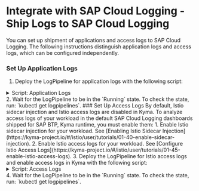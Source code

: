 # Integrate with SAP Cloud Logging - Ship Logs to SAP Cloud Logging
You can set up shipment of applications and access logs to SAP Cloud Logging. The following instructions distinguish application logs and access logs, which can be configured independently.
### Set Up Application Logs
<!-- using HTML so it's collapsed in GitHub, don't switch to docsify tabs -->
1. Deploy the LogPipeline for application logs with the following script:
<div tabs name="applicationlogs">
<details><summary>Script: Application Logs</summary>
```bash
kubectl apply -n sap-cloud-logging-integration -f - <<EOF
apiVersion: telemetry.kyma-project.io/v1alpha1
kind: LogPipeline
metadata:
name: sap-cloud-logging-application-logs
spec:
input:
application:
containers:
exclude:
- istio-proxy
output:
http:
dedot: true
host:
valueFrom:
secretKeyRef:
name: sap-cloud-logging
namespace: sap-cloud-logging-integration
key: ingest-mtls-endpoint
tls:
cert:
valueFrom:
secretKeyRef:
name: sap-cloud-logging
namespace: sap-cloud-logging-integration
key: ingest-mtls-cert
key:
valueFrom:
secretKeyRef:
name: sap-cloud-logging
namespace: sap-cloud-logging-integration
key: ingest-mtls-key
uri: /customindex/kyma
EOF
```
</details>
</div>
2. Wait for the LogPipeline to be in the `Running` state. To check the state, run: `kubectl get logpipelines`.
### Set Up Access Logs
By default, Istio sidecar injection and Istio access logs are disabled in Kyma. To analyze access logs of your workload in the default SAP Cloud Logging dashboards shipped for SAP BTP, Kyma runtime, you must enable them:
1. Enable Istio sidecar injection for your workload. See [Enabling Istio Sidecar Injection](https://kyma-project.io/#/istio/user/tutorials/01-40-enable-sidecar-injection).
2. Enable Istio access logs for your workload. See [Configure Istio Access Logs](https://kyma-project.io/#/istio/user/tutorials/01-45-enable-istio-access-logs).
3. Deploy the LogPipeline for Istio access logs and enable access logs in Kyma with the following script:
<div tabs name="accesslogs">
<details><summary>Script: Access Logs</summary>
```bash
kubectl apply -n sap-cloud-logging-integration -f - <<EOF
apiVersion: telemetry.kyma-project.io/v1alpha1
kind: LogPipeline
metadata:
name: sap-cloud-logging-access-logs
spec:
input:
application:
containers:
include:
- istio-proxy
output:
http:
dedot: true
host:
valueFrom:
secretKeyRef:
name: sap-cloud-logging
namespace: sap-cloud-logging-integration
key: ingest-mtls-endpoint
tls:
cert:
valueFrom:
secretKeyRef:
name: sap-cloud-logging
namespace: sap-cloud-logging-integration
key: ingest-mtls-cert
key:
valueFrom:
secretKeyRef:
name: sap-cloud-logging
namespace: sap-cloud-logging-integration
key: ingest-mtls-key
uri: /customindex/istio-envoy-kyma
EOF
```
</details>
</div>
4. Wait for the LogPipeline to be in the `Running` state. To check the state, run: `kubectl get logpipelines`.